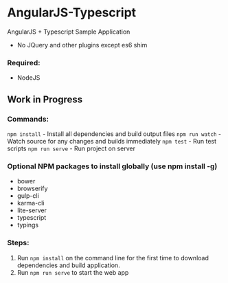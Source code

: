 # AngularJS-Typescript
AngularJS + Typescript Sample Application

- No JQuery and other plugins except es6 shim

### Required:
- NodeJS 

## Work in Progress 

### Commands:
`npm install` - Install all dependencies and build output files 
`npm run watch` - Watch source for any changes and builds immediately
`npm test` - Run test scripts
`npm run serve` - Run project on server 

### Optional NPM packages to install globally (use npm install -g)
- bower
- browserify
- gulp-cli
- karma-cli
- lite-server
- typescript
- typings

### Steps: 
1. Run `npm install` on the command line for the first time to download dependencies and build application.
2. Run `npm run serve` to start the web app
